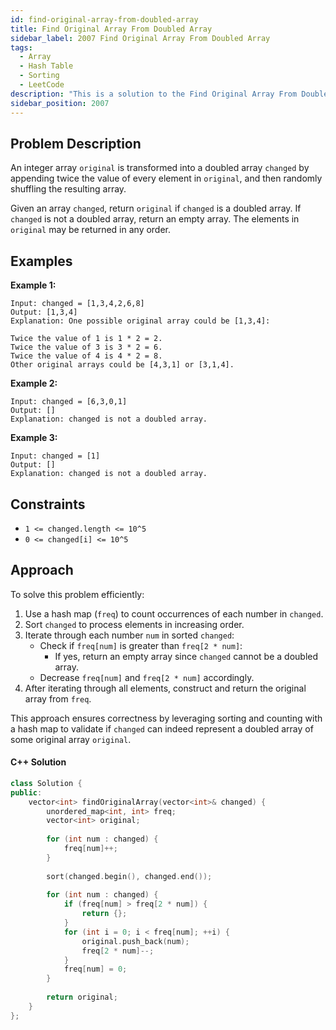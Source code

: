 ```yaml
---
id: find-original-array-from-doubled-array
title: Find Original Array From Doubled Array
sidebar_label: 2007 Find Original Array From Doubled Array
tags:
  - Array
  - Hash Table
  - Sorting
  - LeetCode
description: "This is a solution to the Find Original Array From Doubled Array problem on LeetCode."
sidebar_position: 2007
---
```


## Problem Description

An integer array `original` is transformed into a doubled array `changed` by appending twice the value of every element in `original`, and then randomly shuffling the resulting array.

Given an array `changed`, return `original` if `changed` is a doubled array. If `changed` is not a doubled array, return an empty array. The elements in `original` may be returned in any order.

## Examples

**Example 1:**
```
Input: changed = [1,3,4,2,6,8]
Output: [1,3,4]
Explanation: One possible original array could be [1,3,4]:

Twice the value of 1 is 1 * 2 = 2.
Twice the value of 3 is 3 * 2 = 6.
Twice the value of 4 is 4 * 2 = 8.
Other original arrays could be [4,3,1] or [3,1,4].

```

**Example 2:**
```
Input: changed = [6,3,0,1]
Output: []
Explanation: changed is not a doubled array.
```

**Example 3:**

```
Input: changed = [1]
Output: []
Explanation: changed is not a doubled array.
```

## Constraints

- `1 <= changed.length <= 10^5`
- `0 <= changed[i] <= 10^5`

## Approach

To solve this problem efficiently:
1. Use a hash map (`freq`) to count occurrences of each number in `changed`.
2. Sort `changed` to process elements in increasing order.
3. Iterate through each number `num` in sorted `changed`:
   - Check if `freq[num]` is greater than `freq[2 * num]`:
     - If yes, return an empty array since `changed` cannot be a doubled array.
   - Decrease `freq[num]` and `freq[2 * num]` accordingly.
4. After iterating through all elements, construct and return the original array from `freq`.

This approach ensures correctness by leveraging sorting and counting with a hash map to validate if `changed` can indeed represent a doubled array of some original array `original`.

#### C++ Solution

```cpp
class Solution {
public:
    vector<int> findOriginalArray(vector<int>& changed) {
        unordered_map<int, int> freq;
        vector<int> original;
        
        for (int num : changed) {
            freq[num]++;
        }
        
        sort(changed.begin(), changed.end());
        
        for (int num : changed) {
            if (freq[num] > freq[2 * num]) {
                return {};
            }
            for (int i = 0; i < freq[num]; ++i) {
                original.push_back(num);
                freq[2 * num]--;
            }
            freq[num] = 0;
        }
        
        return original;
    }
};
```